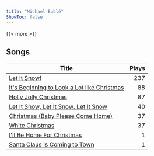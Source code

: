 ```yaml
---
title: "Michael Bublé"
ShowToc: false
---
```


{{< more >}}

## Songs
Title | Plays 
----- | -----: 
[Let It Snow!](/songs/let-it-snow) | 237
[It's Beginning to Look a Lot like Christmas](/songs/its-beginning-to-look-a-lot-like-christmas) | 88
[Holly Jolly Christmas](/songs/holly-jolly-christmas) | 87
[Let It Snow, Let It Snow, Let It Snow](/songs/let-it-snow-let-it-snow-let-it-snow) | 40
[Christmas (Baby Please Come Home)](/songs/christmas-baby-please-come-home) | 37
[White Christmas](/songs/white-christmas) | 37
[I'll Be Home For Christmas](/songs/ill-be-home-for-christmas) | 1
[Santa Claus Is Coming to Town](/songs/santa-claus-is-coming-to-town) | 1

